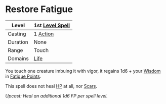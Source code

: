 # Restore Fatigue

| Level    | 1st [Level Spell](../../../Spell%20Level.md)        |
| -------- | --------------------------------------------------- |
| Casting  | 1 [Action](../../../../Game%20Procedures/Action.md) |
| Duration | None                                                |
| Range    | Touch                                               |
| Domains  | [Life](../../../Spell%20Domains/Life.md)            |

You touch one creature imbuing it with vigor, it regains 1d6 + your [Wisdom](../../../../Player%20Characters/Chosen%20Statistics/Wisdom.md) in [Fatigue Points](../../../../Player%20Characters/Derived%20Statistics/Fatigue%20Points.md).

This spell does not heal [HP](../../../../Player%20Characters/Derived%20Statistics/Health%20Points.md) at all, nor [Scars](../../../../Player%20Characters/Derived%20Statistics/Scars.md).

*Upcast: Heal an additional 1d6 FP per spell level.*